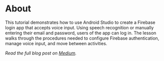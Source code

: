 # About

This tutorial demonstrates how to use Android Studio to create a Firebase login app that accepts voice input. Using speech recognition or manually entering their email and password, users of the app can log in. The lesson walks through the procedures needed to configure Firebase authentication, manage voice input, and move between activities.

*Read the full blog post on [Medium](https://hrfprofessional.medium.com/building-a-firebase-login-app-with-voice-input-in-android-studio-30aebe6d2781).*

